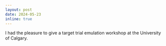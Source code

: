 ```yaml
---
layout: post
date: 2024-05-23
inline: true
---
```


I had the pleasure to give a target trial emulation workshop at the University of Calgary.

